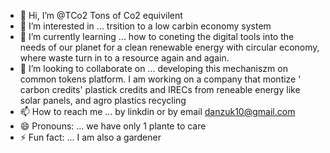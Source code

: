 - 👋 Hi, I’m @TCo2 Tons of Co2 equivilent 
- 👀 I’m interested in ... trsition to a low carbin economy system
- 🌱 I’m currently learning ... how to coneting the digital tools into the needs of our planet for a clean renewable energy with circular economy, where waste turn in to a resource again and again. 
- 💞️ I’m looking to collaborate on ... developing this mechaniszm on common tokens platform. I am working on a company that montize ' carbon credits' plastick credits and IRECs from reneable energy like solar panels, and agro plastics recycling
- 📫 How to reach me ... by linkdin or by email danzuk10@gmail.com
- 😄 Pronouns: ... we have only 1 plante to care
- ⚡ Fun fact: ... I am also a gardener

<!---
TCo2/TCo2 is a ✨ special ✨ repository because its `README.md` (this file) appears on your GitHub profile.
You can click the Preview link to take a look at your changes.
--->

